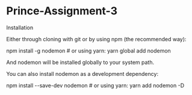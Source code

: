 #  Prince-Assignment-3

Installation

Either through cloning with git or by using npm (the recommended way):

npm install -g nodemon # or using yarn: yarn global add nodemon

And nodemon will be installed globally to your system path.

You can also install nodemon as a development dependency:

npm install --save-dev nodemon # or using yarn: yarn add nodemon -D

